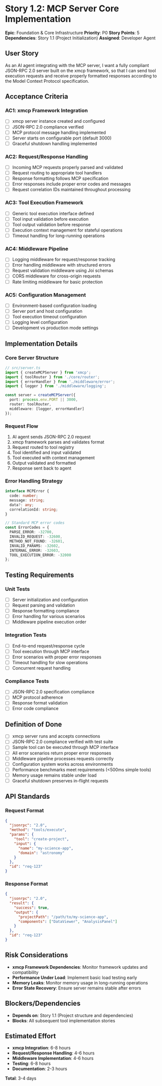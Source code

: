 # Story 1.2: MCP Server Core Implementation

**Epic**: Foundation & Core Infrastructure
**Priority**: P0
**Story Points**: 5
**Dependencies**: Story 1.1 (Project Initialization)
**Assigned**: Developer Agent

## User Story

As an AI agent integrating with the MCP server, I want a fully compliant JSON-RPC 2.0 server built on the xmcp framework, so that I can send tool execution requests and receive properly formatted responses according to the Model Context Protocol specification.

## Acceptance Criteria

### AC1: xmcp Framework Integration
- [ ] xmcp server instance created and configured
- [ ] JSON-RPC 2.0 compliance verified
- [ ] MCP protocol message handling implemented
- [ ] Server starts on configurable port (default 3000)
- [ ] Graceful shutdown handling implemented

### AC2: Request/Response Handling
- [ ] Incoming MCP requests properly parsed and validated
- [ ] Request routing to appropriate tool handlers
- [ ] Response formatting follows MCP specification
- [ ] Error responses include proper error codes and messages
- [ ] Request correlation IDs maintained throughout processing

### AC3: Tool Execution Framework
- [ ] Generic tool execution interface defined
- [ ] Tool input validation before execution
- [ ] Tool output validation before response
- [ ] Execution context management for stateful operations
- [ ] Timeout handling for long-running operations

### AC4: Middleware Pipeline
- [ ] Logging middleware for request/response tracking
- [ ] Error handling middleware with structured errors
- [ ] Request validation middleware using Joi schemas
- [ ] CORS middleware for cross-origin requests
- [ ] Rate limiting middleware for basic protection

### AC5: Configuration Management
- [ ] Environment-based configuration loading
- [ ] Server port and host configuration
- [ ] Tool execution timeout configuration
- [ ] Logging level configuration
- [ ] Development vs production mode settings

## Implementation Details

### Core Server Structure
```typescript
// src/server.ts
import { createMCPServer } from 'xmcp';
import { toolRouter } from './core/router';
import { errorHandler } from './middleware/error';
import { logger } from './middleware/logging';

const server = createMCPServer({
  port: process.env.PORT || 3000,
  router: toolRouter,
  middleware: [logger, errorHandler]
});
```

### Request Flow
1. AI agent sends JSON-RPC 2.0 request
2. xmcp framework parses and validates format
3. Request routed to tool registry
4. Tool identified and input validated
5. Tool executed with context management
6. Output validated and formatted
7. Response sent back to agent

### Error Handling Strategy
```typescript
interface MCPError {
  code: number;
  message: string;
  data?: any;
  correlationId: string;
}

// Standard MCP error codes
const ErrorCodes = {
  PARSE_ERROR: -32700,
  INVALID_REQUEST: -32600,
  METHOD_NOT_FOUND: -32601,
  INVALID_PARAMS: -32602,
  INTERNAL_ERROR: -32603,
  TOOL_EXECUTION_ERROR: -32000
};
```

## Testing Requirements

### Unit Tests
- [ ] Server initialization and configuration
- [ ] Request parsing and validation
- [ ] Response formatting compliance
- [ ] Error handling for various scenarios
- [ ] Middleware pipeline execution order

### Integration Tests
- [ ] End-to-end request/response cycle
- [ ] Tool execution through MCP interface
- [ ] Error scenarios with proper error responses
- [ ] Timeout handling for slow operations
- [ ] Concurrent request handling

### Compliance Tests
- [ ] JSON-RPC 2.0 specification compliance
- [ ] MCP protocol adherence
- [ ] Response format validation
- [ ] Error code compliance

## Definition of Done

- [ ] xmcp server runs and accepts connections
- [ ] JSON-RPC 2.0 compliance verified with test suite
- [ ] Sample tool can be executed through MCP interface
- [ ] All error scenarios return proper error responses
- [ ] Middleware pipeline processes requests correctly
- [ ] Configuration system works across environments
- [ ] Performance benchmarks meet requirements (<500ms simple tools)
- [ ] Memory usage remains stable under load
- [ ] Graceful shutdown preserves in-flight requests

## API Standards

### Request Format
```json
{
  "jsonrpc": "2.0",
  "method": "tools/execute",
  "params": {
    "tool": "create-project",
    "input": {
      "name": "my-science-app",
      "domain": "astronomy"
    }
  },
  "id": "req-123"
}
```

### Response Format
```json
{
  "jsonrpc": "2.0",
  "result": {
    "success": true,
    "output": {
      "projectPath": "/path/to/my-science-app",
      "components": ["DataViewer", "AnalysisPanel"]
    }
  },
  "id": "req-123"
}
```

## Risk Considerations

- **xmcp Framework Dependencies**: Monitor framework updates and compatibility
- **Performance Under Load**: Implement basic load testing early
- **Memory Leaks**: Monitor memory usage in long-running operations
- **Error State Recovery**: Ensure server remains stable after errors

## Blockers/Dependencies

- **Depends on**: Story 1.1 (Project structure and dependencies)
- **Blocks**: All subsequent tool implementation stories

## Estimated Effort

- **xmcp Integration**: 6-8 hours
- **Request/Response Handling**: 4-6 hours
- **Middleware Implementation**: 4-6 hours
- **Testing**: 6-8 hours
- **Documentation**: 2-3 hours

**Total**: 3-4 days
